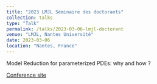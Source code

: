 ```yaml
---
title: "2023 LMJL Séminaire des doctorants"
collection: talks
type: "Talk"
permalink: /talks/2023-03-06-lmjl-doctorant
venue: "LMJL, Nantes Université"
date: 2023-03-06
location: "Nantes, France"
---
```



Model Reduction for parameterized PDEs: why and how ?

[Conference site](https://www.math.sciences.univ-nantes.fr/exposes/6831)